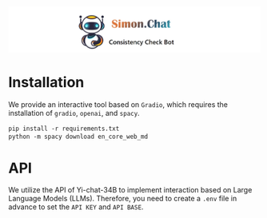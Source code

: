 ![SimonChat](./image/SimonChat.png)
# Installation
We provide an interactive tool based on `Gradio`, which requires the installation of `gradio`, `openai`, and `spacy`.

```shell
pip install -r requirements.txt
python -m spacy download en_core_web_md
```
# API
We utilize the API of Yi-chat-34B to implement interaction based on Large Language Models (LLMs). Therefore, you need to create a `.env` file in advance to set the `API KEY` and `API BASE`.
